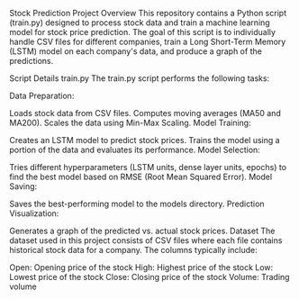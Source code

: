 Stock Prediction Project
Overview
This repository contains a Python script (train.py) designed to process stock data and train a machine learning model for stock price prediction. The goal of this script is to individually handle CSV files for different companies, train a Long Short-Term Memory (LSTM) model on each company's data, and produce a graph of the predictions.

Script Details
train.py
The train.py script performs the following tasks:

Data Preparation:

Loads stock data from CSV files.
Computes moving averages (MA50 and MA200).
Scales the data using Min-Max Scaling.
Model Training:

Creates an LSTM model to predict stock prices.
Trains the model using a portion of the data and evaluates its performance.
Model Selection:

Tries different hyperparameters (LSTM units, dense layer units, epochs) to find the best model based on RMSE (Root Mean Squared Error).
Model Saving:

Saves the best-performing model to the models directory.
Prediction Visualization:

Generates a graph of the predicted vs. actual stock prices.
Dataset
The dataset used in this project consists of CSV files where each file contains historical stock data for a company. The columns typically include:

Open: Opening price of the stock
High: Highest price of the stock
Low: Lowest price of the stock
Close: Closing price of the stock
Volume: Trading volume
